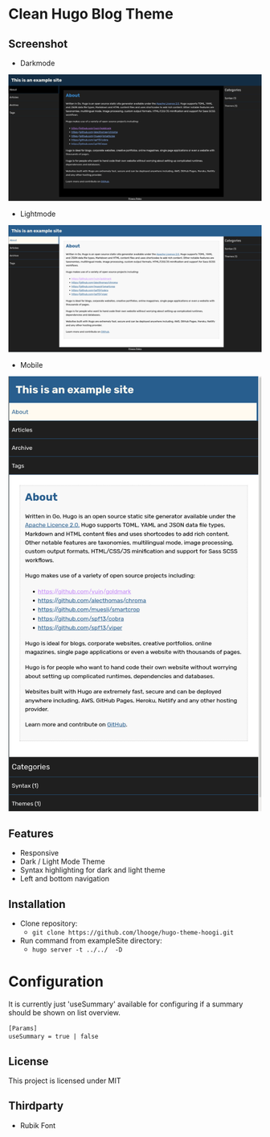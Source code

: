 # Clean Hugo Blog Theme

## Screenshot

 - Darkmode

[![](images/darkmode.png)](images/darkmode.png)

 - Lightmode
 
[![](images/lightmode.png)](images/lightmode.png)

- Mobile

[![](images/mobile.png)](images/mobile.png)


## Features
 - Responsive
 - Dark / Light Mode Theme
 - Syntax highlighting for dark and light theme
 - Left and bottom navigation

## Installation 

 - Clone repository: 
   - `git clone https://github.com/lhooge/hugo-theme-hoogi.git`
 - Run command from exampleSite directory: 
   - `hugo server -t ../../  -D`
   
   
# Configuration

It is currently just 'useSummary' available for configuring if a summary should be shown on list overview. 

```
[Params]
useSummary = true | false
```

## License

This project is licensed under MIT

## Thirdparty 
 
 - Rubik Font 